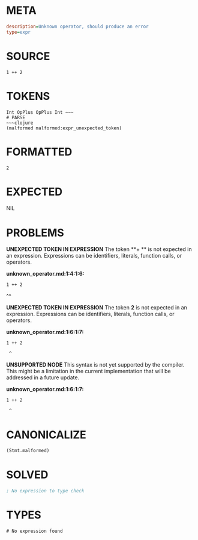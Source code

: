 # META
~~~ini
description=Unknown operator, should produce an error
type=expr
~~~
# SOURCE
~~~roc
1 ++ 2
~~~
# TOKENS
~~~text
Int OpPlus OpPlus Int ~~~
# PARSE
~~~clojure
(malformed malformed:expr_unexpected_token)
~~~
# FORMATTED
~~~roc
2
~~~
# EXPECTED
NIL
# PROBLEMS
**UNEXPECTED TOKEN IN EXPRESSION**
The token **+ ** is not expected in an expression.
Expressions can be identifiers, literals, function calls, or operators.

**unknown_operator.md:1:4:1:6:**
```roc
1 ++ 2
```
   ^^


**UNEXPECTED TOKEN IN EXPRESSION**
The token **2** is not expected in an expression.
Expressions can be identifiers, literals, function calls, or operators.

**unknown_operator.md:1:6:1:7:**
```roc
1 ++ 2
```
     ^


**UNSUPPORTED NODE**
This syntax is not yet supported by the compiler.
This might be a limitation in the current implementation that will be addressed in a future update.

**unknown_operator.md:1:6:1:7:**
```roc
1 ++ 2
```
     ^


# CANONICALIZE
~~~clojure
(Stmt.malformed)
~~~
# SOLVED
~~~clojure
; No expression to type check
~~~
# TYPES
~~~roc
# No expression found
~~~
